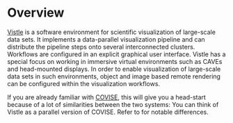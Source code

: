 # Overview

[Vistle](https://vistle.io) is a software environment for scientific visualization of large-scale data sets. It implements a data-parallel visualization pipeline and can distribute the pipeline steps onto several interconnected clusters. Workflows are configured in an explicit graphical user interface. Vistle has a special focus on working in immersive virtual environments such as CAVEs and head-mounted displays. In order to enable visualization of large-scale data sets in such environments, object and image based remote rendering can be configured within the visualization workflows.

If you are already familiar with [COVISE](https://www.hlrs.de/covise/), this will give you a head-start because of a lot of similarities between the two systems: You can think of Vistle as a parallel version of COVISE. Refer to [](compare/covise.md) for notable differences.
